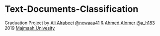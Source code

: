﻿# Text-Documents-Classification

Graduation Project by [Ali Alrabeei](https://github.com/newaaa41/) [@newaaa41](https://twitter.com/newaaa41) & [Ahmed Alomer](https://github.com/a_h183) [@a_h183](https://twitter.com/a_h183) 2019 [Majmaah Univesity](https://www.mu.edu.sa/)

